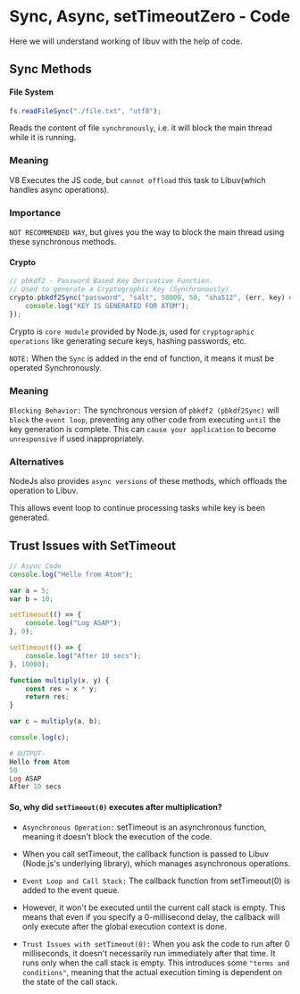 # Sync, Async, setTimeoutZero - Code

Here we will understand working of libuv with the help of code.

## Sync Methods

#### File System

```js
fs.readFileSync("./file.txt", "utf8");
```

Reads the content of file `synchronously`, i.e. it will block the main thread while it is running.

### Meaning

V8 Executes the JS code, but `cannot offload` this task to Libuv(which handles async operations).

### Importance

`NOT RECOMMENDED WAY`, but gives you the way to block the main thread using these synchronous methods.

#### Crypto

```js
// pbkdf2 - Password Based Key Derivative Function.
// Used to generate a Cryptographic Key (Synchronously).
crypto.pbkdf2Sync("password", "salt", 50000, 50, "sha512", (err, key) => {
    console.log("KEY IS GENERATED FOR ATOM");
});
```

Crypto is `core module` provided by Node.js, used for `cryptographic operations` like generating secure keys, hashing passwords, etc.

`NOTE:` When the `Sync` is added in the end of function, it means it must be operated Synchronously.

### Meaning

`Blocking Behavior:` The synchronous version of `pbkdf2 (pbkdf2Sync)` will `block` the `event loop`, preventing any other code from executing `until` the key
generation is complete. This can `cause your application` to become `unresponsive` if used inappropriately.

### Alternatives

NodeJs also provides `async versions` of these methods, which offloads the operation to Libuv.

This allows event loop to continue processing tasks while key is been generated.

## Trust Issues with SetTimeout

```js
// Async Code
console.log("Hello from Atom");

var a = 5;
var b = 10;

setTimeout(() => {
    console.log("Log ASAP");
}, 0);

setTimeout(() => {
    console.log("After 10 secs");
}, 10000);

function multiply(x, y) {
    const res = x * y;
    return res;
}

var c = multiply(a, b);

console.log(c);
```

```powershell
# OUTPUT-
Hello from Atom
50
Log ASAP
After 10 secs
```

#### So, why did `setTimeout(0)` executes after multiplication?

-   `Asynchronous Operation:` setTimeout is an asynchronous function, meaning it doesn't block the execution of the code.

-   When you call setTimeout, the callback function is passed to Libuv (Node.js's underlying library), which manages asynchronous operations.

-   `Event Loop and Call Stack:` The callback function from setTimeout(0) is added to the event queue.

-   However, it won't be executed until the current call stack is empty. This means that even if you specify a 0-millisecond delay, the callback will only execute after the global execution context is done.

-   `Trust Issues with setTimeout(0):` When you ask the code to run after 0 milliseconds, it doesn't necessarily run immediately after that time. It runs only when the call stack is empty. This introduces some `"terms and conditions"`, meaning that the actual execution timing is dependent on the state of the call stack.
